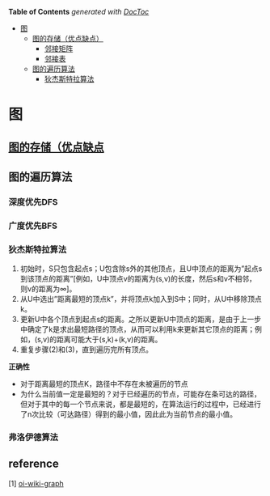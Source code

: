 <!-- START doctoc generated TOC please keep comment here to allow auto update -->
<!-- DON'T EDIT THIS SECTION, INSTEAD RE-RUN doctoc TO UPDATE -->
**Table of Contents**  *generated with [DocToc](https://github.com/thlorenz/doctoc)*

- [图](#%E5%9B%BE)
  - [图的存储（优点缺点）](#%E5%9B%BE%E7%9A%84%E5%AD%98%E5%82%A8%E4%BC%98%E7%82%B9%E7%BC%BA%E7%82%B9)
    - [邻接矩阵](#%E9%82%BB%E6%8E%A5%E7%9F%A9%E9%98%B5)
    - [邻接表](#%E9%82%BB%E6%8E%A5%E8%A1%A8)
  - [图的遍历算法](#%E5%9B%BE%E7%9A%84%E9%81%8D%E5%8E%86%E7%AE%97%E6%B3%95)
    - [狄杰斯特拉算法](#%E7%8B%84%E6%9D%B0%E6%96%AF%E7%89%B9%E6%8B%89%E7%AE%97%E6%B3%95)

<!-- END doctoc generated TOC please keep comment here to allow auto update -->

<!--

 * @Author: xingzheng
 * @Date: 2021-07-18 23:41:53
 * @LastEditTime: 2021-07-18 23:43:45
 * @LastEditors: Please set LastEditors
 * @Description: In User Settings Edit
 * @FilePath: /Job/algorithm/graph.md
-->


# 图

## [图的存储（优点缺点](https://oi-wiki.org/graph/save/)


## 图的遍历算法

### 深度优先DFS



### 广度优先BFS

### 狄杰斯特拉算法

1. 初始时，S只包含起点s；U包含除s外的其他顶点，且U中顶点的距离为”起点s到该顶点的距离”[例如，U中顶点v的距离为(s,v)的长度，然后s和v不相邻，则v的距离为∞]。
2. 从U中选出”距离最短的顶点k”，并将顶点k加入到S中；同时，从U中移除顶点k。
3. 更新U中各个顶点到起点s的距离。之所以更新U中顶点的距离，是由于上一步中确定了k是求出最短路径的顶点，从而可以利用k来更新其它顶点的距离；例如，(s,v)的距离可能大于(s,k)+(k,v)的距离。
4. 重复步骤(2)和(3)，直到遍历完所有顶点。

**正确性**

- 对于距离最短的顶点K，路径中不存在未被遍历的节点
- 为什么当前值一定是最短的？对于已经遍历的节点，可能存在条可达的路径，但对于其中的每一个节点来说，都是最短的，在算法运行的过程中，已经进行了n次比较（可达路径）得到的最小值，因此此为当前节点的最小值。



### 弗洛伊德算法



## reference

[1] [oi-wiki-graph](https://oi-wiki.org/graph/save/)
